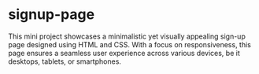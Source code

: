 # signup-page
This mini project showcases a minimalistic yet visually appealing sign-up page designed using HTML and CSS. With a focus on responsiveness, this page ensures a seamless user experience across various devices, be it desktops, tablets, or smartphones.
